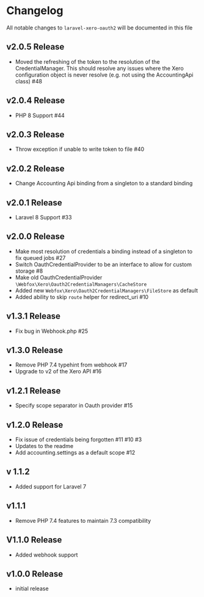 # Changelog

All notable changes to `laravel-xero-oauth2` will be documented in this file

## v2.0.5 Release
- Moved the refreshing of the token to the resolution of the CredentialManager.
  This should resolve any issues where the Xero configuration object is never resolve (e.g. not using the AccountingApi class) #48
  
## v2.0.4 Release
- PHP 8 Support #44

## v2.0.3 Release
- Throw exception if unable to write token to file #40

## v2.0.2 Release
- Change Accounting Api binding from a singleton to a standard binding

## v2.0.1 Release
- Laravel 8 Support #33

## v2.0.0 Release
- Make most resolution of credentials a binding instead of a singleton to fix queued jobs #27
- Switch OauthCredentialProvider to be an interface to allow for custom storage #8
- Make old OauthCredentialProvider `\Webfox\Xero\Oauth2CredentialManagers\CacheStore`
- Added new `Webfox\Xero\Oauth2CredentialManagers\FileStore` as default
- Added ability to skip `route` helper for redirect_uri #10

## v1.3.1 Release

- Fix bug in Webhook.php #25

## v1.3.0 Release

- Remove PHP 7.4 typehint from webhook #17
- Upgrade to v2 of the Xero API #16 

## v1.2.1 Release

- Specify scope separator in Oauth provider #15

## v1.2.0 Release

- Fix issue of credentials being forgotten #11 #10 #3
- Updates to the readme
- Add accounting.settings as a default scope #12

## v 1.1.2

- Added support for Laravel 7

## v1.1.1

- Remove PHP 7.4 features to maintain 7.3 compatibility

## V1.1.0 Release

- Added webhook support

## v1.0.0 Release

- initial release
